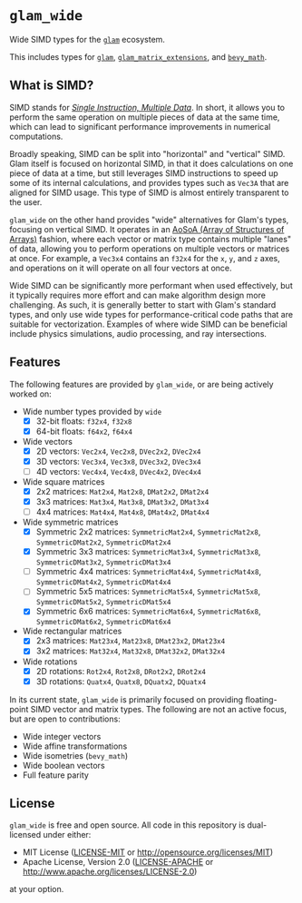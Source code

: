 # `glam_wide`

Wide SIMD types for the [`glam`] ecosystem.

This includes types for [`glam`], [`glam_matrix_extensions`], and [`bevy_math`].

[`glam`]: https://docs.rs/glam/latest/glam/
[`glam_matrix_extensions`]: https://github.com/Jondolf/glam_matrix_extensions
[`bevy_math`]: https://docs.rs/bevy_math/latest/bevy_math/

## What is SIMD?

SIMD stands for [*Single Instruction, Multiple Data*](https://en.wikipedia.org/wiki/Single_instruction,_multiple_data).
In short, it allows you to perform the same operation on multiple pieces of data at the same time,
which can lead to significant performance improvements in numerical computations.

Broadly speaking, SIMD can be split into "horizontal" and "vertical" SIMD.
Glam itself is focused on horizontal SIMD, in that it does calculations on one
piece of data at a time, but still leverages SIMD instructions to speed up some of its
internal calculations, and provides types such as `Vec3A` that are aligned for SIMD usage.
This type of SIMD is almost entirely transparent to the user.

`glam_wide` on the other hand provides "wide" alternatives for Glam's types, focusing on vertical SIMD.
It operates in an [AoSoA (Array of Structures of Arrays)](https://en.wikipedia.org/wiki/AoS_and_SoA) fashion,
where each vector or matrix type contains multiple "lanes" of data, allowing you to perform operations
on multiple vectors or matrices at once. For example, a `Vec3x4` contains an `f32x4` for the `x`, `y`, and `z` axes,
and operations on it will operate on all four vectors at once.

Wide SIMD can be significantly more performant when used effectively, but it typically requires more effort
and can make algorithm design more challenging. As such, it is generally better to start with Glam's standard types,
and only use wide types for performance-critical code paths that are suitable for vectorization. Examples of where
wide SIMD can be beneficial include physics simulations, audio processing, and ray intersections.

## Features

The following features are provided by `glam_wide`, or are being actively worked on:

- Wide number types provided by `wide`
  - [x] 32-bit floats: `f32x4`, `f32x8`
  - [x] 64-bit floats: `f64x2`, `f64x4`
- Wide vectors
  - [x] 2D vectors: `Vec2x4`, `Vec2x8`, `DVec2x2`, `DVec2x4`
  - [x] 3D vectors: `Vec3x4`, `Vec3x8`, `DVec3x2`, `DVec3x4`
  - [ ] 4D vectors: `Vec4x4`, `Vec4x8`, `DVec4x2`, `DVec4x4`
- Wide square matrices
  - [x] 2x2 matrices: `Mat2x4`, `Mat2x8`, `DMat2x2`, `DMat2x4`
  - [x] 3x3 matrices: `Mat3x4`, `Mat3x8`, `DMat3x2`, `DMat3x4`
  - [ ] 4x4 matrices: `Mat4x4`, `Mat4x8`, `DMat4x2`, `DMat4x4`
- Wide symmetric matrices
  - [x] Symmetric 2x2 matrices: `SymmetricMat2x4`, `SymmetricMat2x8`, `SymmetricDMat2x2`, `SymmetricDMat2x4`
  - [x] Symmetric 3x3 matrices: `SymmetricMat3x4`, `SymmetricMat3x8`, `SymmetricDMat3x2`, `SymmetricDMat3x4`
  - [ ] Symmetric 4x4 matrices: `SymmetricMat4x4`, `SymmetricMat4x8`, `SymmetricDMat4x2`, `SymmetricDMat4x4`
  - [ ] Symmetric 5x5 matrices: `SymmetricMat5x4`, `SymmetricMat5x8`, `SymmetricDMat5x2`, `SymmetricDMat5x4`
  - [x] Symmetric 6x6 matrices: `SymmetricMat6x4`, `SymmetricMat6x8`, `SymmetricDMat6x2`, `SymmetricDMat6x4`
- Wide rectangular matrices
  - [x] 2x3 matrices: `Mat23x4`, `Mat23x8`, `DMat23x2`, `DMat23x4`
  - [x] 3x2 matrices: `Mat32x4`, `Mat32x8`, `DMat32x2`, `DMat32x4`
- Wide rotations
  - [x] 2D rotations: `Rot2x4`, `Rot2x8`, `DRot2x2`, `DRot2x4`
  - [x] 3D rotations: `Quatx4`, `Quatx8`, `DQuatx2`, `DQuatx4`

In its current state, `glam_wide` is primarily focused on providing floating-point SIMD vector and matrix types.
The following are not an active focus, but are open to contributions:

- Wide integer vectors
- Wide affine transformations
- Wide isometries (`bevy_math`)
- Wide boolean vectors
- Full feature parity

## License

`glam_wide` is free and open source. All code in this repository is dual-licensed under either:

- MIT License ([LICENSE-MIT](/LICENSE-MIT) or <http://opensource.org/licenses/MIT>)
- Apache License, Version 2.0 ([LICENSE-APACHE](/LICENSE-APACHE) or <http://www.apache.org/licenses/LICENSE-2.0>)

at your option.
